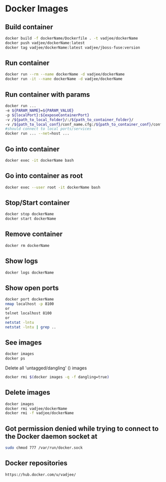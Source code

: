 Docker Images
=====

Build container
-----
```sh
docker build -f dockerName/Dockerfile . -t vadjee/dockerName
docker push vadjee/dockerName:latest
docker tag vadjee/dockerName:latest vadjee/jboss-fuse:version
```

Run container
-----
```sh
docker run --rm --name dockerName -d vadjee/dockerName
docker run -it --name dockerName -d vadjee/dockerName
```

Run container with params
-----
```sh
docker run ... 
-e ${PARAM_NAME}=${PARAM_VALUE}
-p ${localPort}:${exposeContainerPort} 
-v /${path_to_local_folder}/:/${path_to_container_folder}/
-v /${path_to_local_conf}/conf_name.cfg:/${path_to_container_conf}/conf_name.cfg
#should connect to local ports/services
docker run ... --net=host ...
```

Go into container
-----
```sh
docker exec -it dockerName bash
```
Go into container as root
-----
```sh
docker exec --user root -it dockerName bash
```

Stop/Start container
-----
```sh
docker stop dockerName
docker start dockerName
```
Remove container
-----
```sh
docker rm dockerName
```

Show logs
-----
```sh
docker logs dockerName
```

Show open ports
-----
```sh
docker port dockerName
nmap localhost -p 8100
or
telnet localhost 8100
or
netstat -lntu
netstat -lntu | grep ..
```

See images
-----
```sh
docker images
docker ps
```

Delete all 'untagged/dangling' (<none>) images
```sh
docker rmi $(docker images -q -f dangling=true)
```
Delete images
-----
```sh
docker images
docker rmi vadjee/dockerName
docker rmi -f vadjee/dockerName
```

Got permission denied while trying to connect to the Docker daemon socket at
-----
```sh
sudo chmod 777 /var/run/docker.sock
```

Docker repositories
-----
```sh
https://hub.docker.com/u/vadjee/
```


